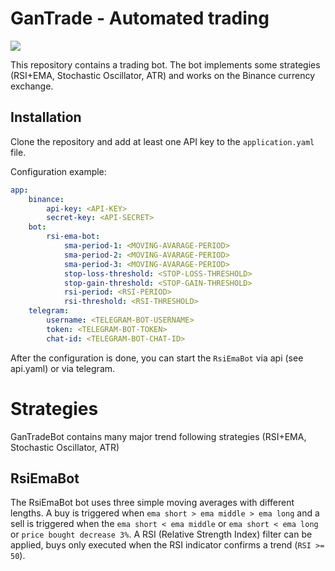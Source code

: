 
# GanTrade - Automated trading

<a href="http://makeapullrequest.com">
 <img src="https://img.shields.io/badge/PRs-welcome-brightgreen.svg" />
</a>

This repository contains a trading bot. The bot implements some strategies (RSI+EMA, Stochastic Oscillator, ATR) and works on the Binance currency exchange.

## Installation

Clone the repository and add at least one API key to the `application.yaml` file. 

Configuration example:

```yaml
app:
    binance:
        api-key: <API-KEY>
        secret-key: <API-SECRET>
    bot:
        rsi-ema-bot:
            sma-period-1: <MOVING-AVARAGE-PERIOD>
            sma-period-2: <MOVING-AVARAGE-PERIOD>
            sma-period-3: <MOVING-AVARAGE-PERIOD>
            stop-loss-threshold: <STOP-LOSS-THRESHOLD>
            stop-gain-threshold: <STOP-GAIN-THRESHOLD>
            rsi-period: <RSI-PERIOD>
            rsi-threshold: <RSI-THRESHOLD>
    telegram:
        username: <TELEGRAM-BOT-USERNAME>
        token: <TELEGRAM-BOT-TOKEN>
        chat-id: <TELEGRAM-BOT-CHAT-ID>
```

After the configuration is done, you can start the `RsiEmaBot` via api (see api.yaml) or via telegram.

# Strategies
GanTradeBot contains many major trend following strategies (RSI+EMA, Stochastic Oscillator, ATR) 

## RsiEmaBot
The RsiEmaBot bot uses three simple moving averages with different lengths. A buy is triggered when `ema short > ema middle > ema long` and a sell is triggered when the `ema short < ema middle` or `ema short < ema long` or `price bought decrease 3%`. A RSI (Relative Strength Index) filter can be applied, buys only executed when the RSI indicator confirms a trend (`RSI >= 50`).
